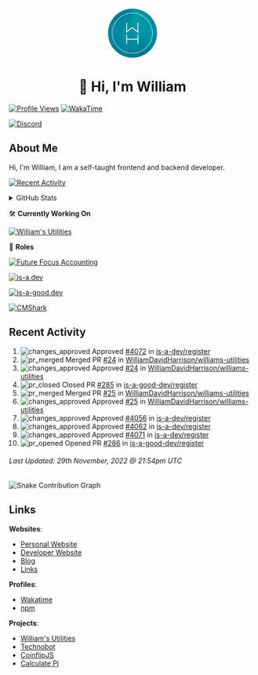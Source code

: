 <p align="center">
  <a href="https://williamharrison.me">
    <img src="https://raw.githubusercontent.com/WilliamDavidHarrison/WilliamDavidHarrison/main/assets/logo.png" height="100" width="100">
  </a>
</p>

<h1 align="center">👋 Hi, I'm William</h1>

[![Profile Views](https://komarev.com/ghpvc/?username=williamdavidharrison&color=blue&style=for-the-badge)](https://github.com/williamdavidharrison)
[![WakaTime](https://wakatime.com/badge/user/817e29c1-e1ac-4adc-936b-37bfa447c165.svg?style=for-the-badge)](https://wakatime.com/@wh)

[![Discord](https://lanyard.cnrad.dev/api/853158265466257448)](https://discord.com/users/853158265466257448)

## About Me
Hi, I'm William, I am a self-taught frontend and backend developer.

[![Recent Activity](https://img.shields.io/badge/-Recent%20Activity-333333?style=for-the-badge&logo=github)](https://github.williamharrison.dev/recent-activity)

<details>
  <summary>GitHub Stats</summary>
<br>

  ![GitHub Stats](https://github-readme-stats.vercel.app/api?username=williamdavidharrison&theme=algolia&show_icons=true&border_radius=8&count_private=true&include_all_commits=true)

  ![Top Languages](https://github-readme-stats.vercel.app/api/top-langs/?username=williamdavidharrison&theme=algolia&layout=compact&border_radius=8)

  ![GitHub Streak](https://streak-stats.demolab.com/?user=WilliamDavidHarrison&theme=dark)

</details>

🛠️ **Currently Working On**

[![William's Utilities](https://img.shields.io/badge/-William's%20Utilities-333333?style=for-the-badge)](https://github.com/williamdavidharrison/williams-utilities)

💼 **Roles**

[![Future Focus Accounting](https://img.shields.io/badge/Future%20Focus%20Accounting-Developer-222222?style=for-the-badge)](https://github.com/futurefocusaccounting/website)

[![is-a.dev](https://img.shields.io/badge/is--a.dev-Helper-222222?style=for-the-badge)](https://github.com/is-a-dev/register)

[![is-a-good.dev](https://img.shields.io/badge/is--a--good.dev-Helper-222222?style=for-the-badge)](https://github.com/is-a-good-dev/register)

[![CMShark](https://img.shields.io/badge/CMShark-Alpha%20%26%20Beta%20Tester-222222?style=for-the-badge)](https://github.com/wclarkey/cmshark)

## Recent Activity

<!--RECENT_ACTIVITY:start-->
1. ![changes_approved](https://cdn.jsdelivr.net/gh/Readme-Workflows/Readme-Icons@main/icons/octicons/ApprovedChanges.svg) Approved [#4072](https://github.com/is-a-dev/register/pull/4072#pullrequestreview-1197355740) in [is-a-dev/register](https://github.com/is-a-dev/register)
2. ![pr_merged](https://cdn.jsdelivr.net/gh/Readme-Workflows/Readme-Icons@main/icons/octicons/PullRequestMerged.svg) Merged PR [#24](https://github.com/WilliamDavidHarrison/williams-utilities/pull/24) in [WilliamDavidHarrison/williams-utilities](https://github.com/WilliamDavidHarrison/williams-utilities)
3. ![changes_approved](https://cdn.jsdelivr.net/gh/Readme-Workflows/Readme-Icons@main/icons/octicons/ApprovedChanges.svg) Approved [#24](https://github.com/WilliamDavidHarrison/williams-utilities/pull/24#pullrequestreview-1197204255) in [WilliamDavidHarrison/williams-utilities](https://github.com/WilliamDavidHarrison/williams-utilities)
4. ![pr_closed](https://cdn.jsdelivr.net/gh/Readme-Workflows/Readme-Icons@main/icons/octicons/PullRequestClosed.svg) Closed PR [#285](https://github.com/is-a-good-dev/register/pull/285) in [is-a-good-dev/register](https://github.com/is-a-good-dev/register)
5. ![pr_merged](https://cdn.jsdelivr.net/gh/Readme-Workflows/Readme-Icons@main/icons/octicons/PullRequestMerged.svg) Merged PR [#25](https://github.com/WilliamDavidHarrison/williams-utilities/pull/25) in [WilliamDavidHarrison/williams-utilities](https://github.com/WilliamDavidHarrison/williams-utilities)
6. ![changes_approved](https://cdn.jsdelivr.net/gh/Readme-Workflows/Readme-Icons@main/icons/octicons/ApprovedChanges.svg) Approved [#25](https://github.com/WilliamDavidHarrison/williams-utilities/pull/25#pullrequestreview-1197033777) in [WilliamDavidHarrison/williams-utilities](https://github.com/WilliamDavidHarrison/williams-utilities)
7. ![changes_approved](https://cdn.jsdelivr.net/gh/Readme-Workflows/Readme-Icons@main/icons/octicons/ApprovedChanges.svg) Approved [#4056](https://github.com/is-a-dev/register/pull/4056#pullrequestreview-1196935385) in [is-a-dev/register](https://github.com/is-a-dev/register)
8. ![changes_approved](https://cdn.jsdelivr.net/gh/Readme-Workflows/Readme-Icons@main/icons/octicons/ApprovedChanges.svg) Approved [#4062](https://github.com/is-a-dev/register/pull/4062#pullrequestreview-1196925292) in [is-a-dev/register](https://github.com/is-a-dev/register)
9. ![changes_approved](https://cdn.jsdelivr.net/gh/Readme-Workflows/Readme-Icons@main/icons/octicons/ApprovedChanges.svg) Approved [#4071](https://github.com/is-a-dev/register/pull/4071#pullrequestreview-1196899246) in [is-a-dev/register](https://github.com/is-a-dev/register)
10. ![pr_opened](https://cdn.jsdelivr.net/gh/Readme-Workflows/Readme-Icons@main/icons/octicons/PullRequestOpened.svg) Opened PR [#286](https://github.com/is-a-good-dev/register/pull/286) in [is-a-good-dev/register](https://github.com/is-a-good-dev/register)
<!--RECENT_ACTIVITY:end-->

<!--RECENT_ACTIVITY:last_update-->
###### Last Updated: 29th November, 2022 @ 21:54pm UTC
<!--RECENT_ACTIVITY:last_update_end-->

![Snake Contribution Graph](https://github.com/WilliamDavidHarrison/WilliamDavidHarrison/blob/output/github-contribution-grid-snake.svg)

## Links
**Websites**:
- [Personal Website](https://william.net.au)
- [Developer Website](https://williamharrison.dev)
- [Blog](https://williamharrison.blog)
- [Links](https://williamharrison.me)

**Profiles**:
- [Wakatime](https://wakatime.com/@wh)
- [npm](https://www.npmjs.com/~wdharrison09)

**Projects**:
- [William's Utilities](https://bot.williamharrison.dev)
- [Technobot](https://discord.com/api/oauth2/authorize?client_id=1033614592363995197&permissions=84992&scope=bot%20applications.commands)
- [CoinflipJS](https://coinflip.js.org)
- [Calculate Pi](https://github.williamharrison.dev/pi)
